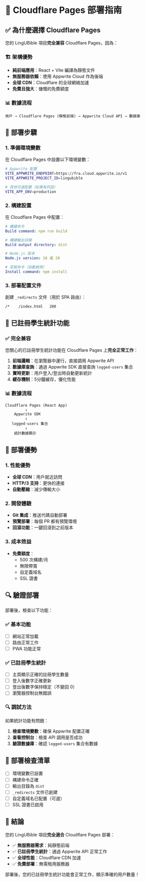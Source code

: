 # 🚀 Cloudflare Pages 部署指南

## ✅ 為什麼選擇 Cloudflare Pages

您的 LingUBible 項目**完全兼容** Cloudflare Pages，因為：

### 🏗️ 架構優勢
- **純前端應用**：React + Vite 編譯為靜態文件
- **無服務器依賴**：使用 Appwrite Cloud 作為後端
- **全球 CDN**：Cloudflare 的全球網絡加速
- **免費且強大**：慷慨的免費額度

### 📊 數據流程
```
用戶 → Cloudflare Pages (靜態前端) → Appwrite Cloud API → 數據庫
```

## 🔧 部署步驟

### 1. 準備環境變數
在 Cloudflare Pages 中設置以下環境變數：

```bash
# Appwrite 配置
VITE_APPWRITE_ENDPOINT=https://fra.cloud.appwrite.io/v1
VITE_APPWRITE_PROJECT_ID=lingubible

# 其他可選配置（如果有的話）
VITE_APP_ENV=production
```

### 2. 構建設置
在 Cloudflare Pages 中配置：

```yaml
# 構建命令
Build command: npm run build

# 構建輸出目錄
Build output directory: dist

# Node.js 版本
Node.js version: 18 或 20

# 安裝命令（自動檢測）
Install command: npm install
```

### 3. 部署配置文件
創建 `_redirects` 文件（用於 SPA 路由）：

```
/*    /index.html   200
```

## 🎯 已註冊學生統計功能

### ✅ 完全兼容
您關心的已註冊學生統計功能在 Cloudflare Pages 上**完全正常工作**：

1. **前端邏輯**：在瀏覽器中運行，直接調用 Appwrite API
2. **數據庫查詢**：通過 Appwrite SDK 直接查詢 `logged-users` 集合
3. **實時更新**：用戶登入/登出時自動更新統計
4. **緩存機制**：5分鐘緩存，優化性能

### 📊 數據流程
```
Cloudflare Pages (React App)
         ↓
    Appwrite SDK
         ↓
   logged-users 集合
         ↓
    統計數據顯示
```

## 🚀 部署優勢

### 1. **性能優勢**
- **全球 CDN**：用戶就近訪問
- **HTTP/3 支持**：更快的連接
- **自動壓縮**：減少傳輸大小

### 2. **開發體驗**
- **Git 集成**：推送代碼自動部署
- **預覽部署**：每個 PR 都有預覽環境
- **回滾功能**：一鍵回滾到之前版本

### 3. **成本效益**
- **免費額度**：
  - 500 次構建/月
  - 無限帶寬
  - 自定義域名
  - SSL 證書

## 🔍 驗證部署

部署後，檢查以下功能：

### ✅ 基本功能
- [ ] 網站正常加載
- [ ] 路由正常工作
- [ ] PWA 功能正常

### ✅ 已註冊學生統計
- [ ] 主頁顯示正確的註冊學生數量
- [ ] 登入後數字正確更新
- [ ] 登出後數字保持穩定（不變回 0）
- [ ] 瀏覽器控制台無錯誤

### 🔍 調試方法
如果統計功能有問題：

1. **檢查環境變數**：確保 Appwrite 配置正確
2. **查看控制台**：檢查 API 調用是否成功
3. **驗證數據庫**：確認 `logged-users` 集合有數據

## 📝 部署檢查清單

- [ ] 環境變數已設置
- [ ] 構建命令正確
- [ ] 輸出目錄為 `dist`
- [ ] `_redirects` 文件已創建
- [ ] 自定義域名已配置（可選）
- [ ] SSL 證書已啟用

## 🎉 結論

您的 LingUBible 項目**完全適合** Cloudflare Pages 部署：

- ✅ **無服務器需求**：純靜態前端
- ✅ **已註冊學生統計**：通過 Appwrite API 正常工作
- ✅ **全球性能**：Cloudflare CDN 加速
- ✅ **免費部署**：無需租用服務器

部署後，您的已註冊學生統計功能會正常工作，顯示準確的用戶數量！ 